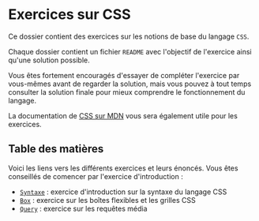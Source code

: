 # Exercices sur CSS

Ce dossier contient des exercices sur les notions de base du langage `CSS`.

Chaque dossier contient un fichier `README` avec l'objectif de l'exercice ainsi qu'une solution possible.

Vous êtes fortement encouragés d'essayer de compléter l'exercice par vous-mêmes avant de regarder la solution, mais vous pouvez à tout temps consulter la solution finale pour mieux comprendre le fonctionnement du langage.

La documentation de [CSS sur MDN](https://developer.mozilla.org/en-US/docs/Web/CSS) vous sera également utile pour les exercices.

## Table des matières

Voici les liens vers les différents exercices et leurs énoncés. Vous êtes conseillés de comencer par l'exercice d'introduction :

- [`Syntaxe`](./Syntaxe/README.MD) : exercice d'introduction sur la syntaxe du langage CSS
- [`Box`](./Box/README.MD) : exercice sur les boîtes flexibles et les grilles CSS
- [`Query`](./Query/README.MD) : exercice sur les requêtes média